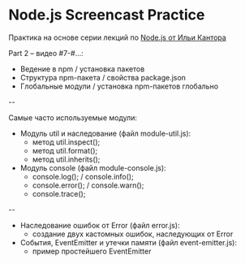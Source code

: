 # Node.js Screencast Practice

Практика на основе серии лекций по [Node.js от Ильи Кантора](http://learn.javascript.ru/screencast/nodejs)

Part 2 – видео #7-#...:

* Ведение в npm / установка пакетов
* Структура npm-пакета / свойства package.json
* Глобальные модули / установка npm-пакетов глобально

--

Самые часто используемые модули:
* Модуль util и наследование (файл module-util.js):
  - метод util.inspect();
  - метод util.format();
  - метод util.inherits();
* Модуль console (файл module-console.js):
  - console.log(); / console.info();
  - console.error(); / console.warn();
  - console.trace();

--

* Наследование ошибок от Error (файл error.js):
  - создание двух кастомных ошибок, наследующих от Error
* События, EventEmitter и утечки памяти (файл event-emitter.js):
  - пример простейшего EventEmitter
